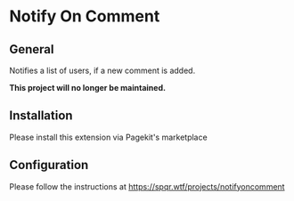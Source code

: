 # Notify On Comment

## General
Notifies a list of users, if a new comment is added.

**This project will no longer be maintained.**

## Installation
Please install this extension via Pagekit's marketplace

## Configuration
Please follow the instructions at https://spqr.wtf/projects/notifyoncomment

